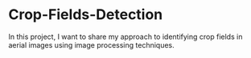# Crop-Fields-Detection
In this project, I want to share my approach to identifying crop fields in aerial images using image processing techniques.
